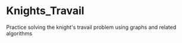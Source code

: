 # Knights_Travail
Practice solving the knight's travail problem using graphs and related algorithms
